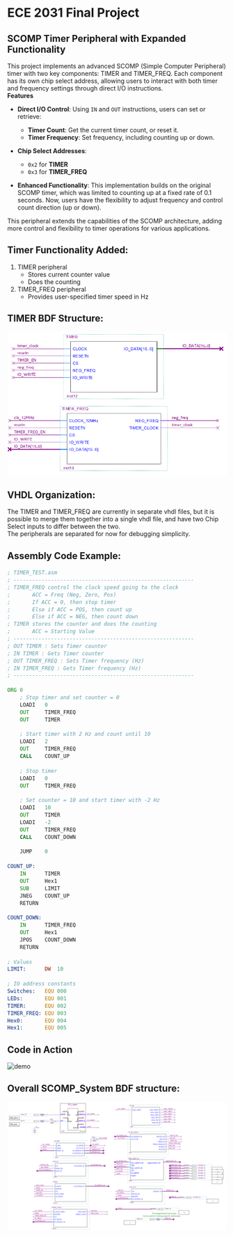 # ECE 2031 Final Project

## SCOMP Timer Peripheral with Expanded Functionality

This project implements an advanced SCOMP (Simple Computer Peripheral) timer with two key components: TIMER and TIMER_FREQ. Each component has its own chip select address, allowing users to interact with both timer and frequency settings through direct I/O instructions. <br>
**Features**
- **Direct I/O Control**: Using `IN` and `OUT` instructions, users can set or retrieve:
    - **Timer Count**: Get the current timer count, or reset it.
    - **Timer Frequency**: Set frequency, including counting up or down.

- **Chip Select Addresses**:
    - `0x2` for **TIMER**
    - `0x3` for **TIMER_FREQ**

- **Enhanced Functionality**: This implementation builds on the original SCOMP timer, which was limited to counting up at a fixed rate of 0.1 seconds. Now, users have the flexibility to adjust frequency and control count direction (up or down).

This peripheral extends the capabilities of the SCOMP architecture, adding more control and flexibility to timer operations for various applications.

## Timer Functionality Added:

1. TIMER peripheral
    - Stores current counter value
    - Does the counting
2. TIMER_FREQ peripheral
    - Provides user-specified timer speed in Hz

## TIMER BDF Structure:

![TIMER-ports](images/TIMER-ports.png)

## VHDL Organization:

The TIMER and TIMER_FREQ are currently in separate vhdl files, but it is possible to merge them together into a single vhdl file, and have two Chip Select inputs to differ between the two. <br>
The peripherals are separated for now for debugging simplicity.

## Assembly Code Example:
```asm
; TIMER_TEST.asm
; ----------------------------------------------------------
; TIMER_FREQ control the clock speed going to the clock
;       ACC = Freq (Neg, Zero, Pos)
;       If ACC = 0, then stop timer
;       Else if ACC = POS, then count up
;       Else if ACC = NEG, then count down
; TIMER stores the counter and does the counting
;       ACC = Starting Value
; ----------------------------------------------------------
; OUT TIMER : Sets Timer counter
; IN TIMER : Gets Timer counter
; OUT TIMER_FREQ : Sets Timer frequency (Hz)
; IN TIMER_FREQ : Gets Timer frequency (Hz)
; ----------------------------------------------------------

ORG 0
    ; Stop timer and set counter = 0
    LOADI   0
    OUT     TIMER_FREQ
    OUT     TIMER

    ; Start timer with 2 Hz and count until 10
    LOADI   2
    OUT     TIMER_FREQ
    CALL    COUNT_UP

    ; Stop timer
    LOADI   0
    OUT     TIMER_FREQ

    ; Set counter = 10 and start timer with -2 Hz
    LOADI   10
    OUT     TIMER
    LOADI   -2
    OUT     TIMER_FREQ
    CALL    COUNT_DOWN

	JUMP    0

COUNT_UP:
    IN      TIMER
    OUT     Hex1
    SUB     LIMIT
    JNEG    COUNT_UP
    RETURN

COUNT_DOWN:
    IN      TIMER_FREQ
    OUT     Hex1
    JPOS    COUNT_DOWN
    RETURN

; Values
LIMIT:      DW  10

; IO address constants
Switches:   EQU 000
LEDs:       EQU 001
TIMER:      EQU 002
TIMER_FREQ: EQU 003
Hex0:       EQU 004
Hex1:       EQU 005
```

## Code in Action

![demo](images/demo.gif)

## Overall SCOMP_System BDF structure:

![SCOMP-System-BDF](images/SCOMP-System-BDF.png)


